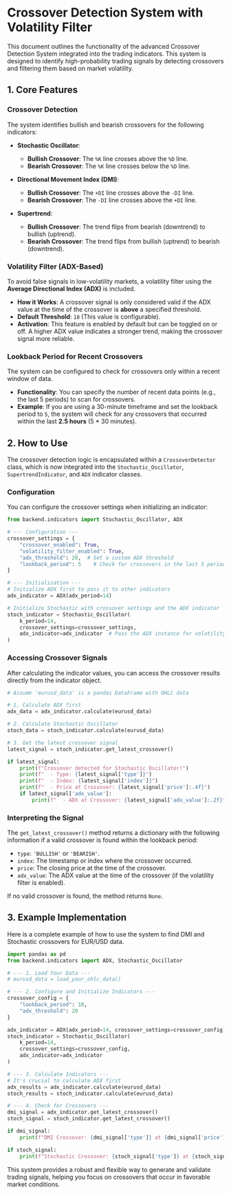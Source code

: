 # Crossover Detection System with Volatility Filter

This document outlines the functionality of the advanced Crossover Detection System integrated into the trading indicators. This system is designed to identify high-probability trading signals by detecting crossovers and filtering them based on market volatility.

## 1. Core Features

### Crossover Detection
The system identifies bullish and bearish crossovers for the following indicators:

-   **Stochastic Oscillator**:
    -   **Bullish Crossover**: The `%K` line crosses above the `%D` line.
    -   **Bearish Crossover**: The `%K` line crosses below the `%D` line.

-   **Directional Movement Index (DMI)**:
    -   **Bullish Crossover**: The `+DI` line crosses above the `-DI` line.
    -   **Bearish Crossover**: The `-DI` line crosses above the `+DI` line.

-   **Supertrend**:
    -   **Bullish Crossover**: The trend flips from bearish (downtrend) to bullish (uptrend).
    -   **Bearish Crossover**: The trend flips from bullish (uptrend) to bearish (downtrend).

### Volatility Filter (ADX-Based)
To avoid false signals in low-volatility markets, a volatility filter using the **Average Directional Index (ADX)** is included.

-   **How it Works**: A crossover signal is only considered valid if the ADX value at the time of the crossover is **above** a specified threshold.
-   **Default Threshold**: `18` (This value is configurable).
-   **Activation**: This feature is enabled by default but can be toggled on or off. A higher ADX value indicates a stronger trend, making the crossover signal more reliable.

### Lookback Period for Recent Crossovers
The system can be configured to check for crossovers only within a recent window of data.

-   **Functionality**: You can specify the number of recent data points (e.g., the last 5 periods) to scan for crossovers.
-   **Example**: If you are using a 30-minute timeframe and set the lookback period to `5`, the system will check for any crossovers that occurred within the last **2.5 hours** (5 * 30 minutes).

## 2. How to Use

The crossover detection logic is encapsulated within a `CrossoverDetector` class, which is now integrated into the `Stochastic_Oscillator`, `SupertrendIndicator`, and `ADX` indicator classes.

### Configuration
You can configure the crossover settings when initializing an indicator:

```python
from backend.indicators import Stochastic_Oscillator, ADX

# --- Configuration ---
crossover_settings = {
    "crossover_enabled": True,
    "volatility_filter_enabled": True,
    "adx_threshold": 20,  # Set a custom ADX threshold
    "lookback_period": 5    # Check for crossovers in the last 5 periods
}

# --- Initialization ---
# Initialize ADX first to pass it to other indicators
adx_indicator = ADX(adx_period=14)

# Initialize Stochastic with crossover settings and the ADX indicator
stoch_indicator = Stochastic_Oscillator(
    k_period=14,
    crossover_settings=crossover_settings,
    adx_indicator=adx_indicator  # Pass the ADX instance for volatility filtering
)
```

### Accessing Crossover Signals
After calculating the indicator values, you can access the crossover results directly from the indicator object.

```python
# Assume 'eurusd_data' is a pandas DataFrame with OHLC data

# 1. Calculate ADX first
adx_data = adx_indicator.calculate(eurusd_data)

# 2. Calculate Stochastic Oscillator
stoch_data = stoch_indicator.calculate(eurusd_data)

# 3. Get the latest crossover signal
latest_signal = stoch_indicator.get_latest_crossover()

if latest_signal:
    print(f"Crossover detected for Stochastic Oscillator!")
    print(f"  - Type: {latest_signal['type']}")
    print(f"  - Index: {latest_signal['index']}")
    print(f"  - Price at Crossover: {latest_signal['price']:.4f}")
    if latest_signal['adx_value']:
        print(f"  - ADX at Crossover: {latest_signal['adx_value']:.2f}")
```

### Interpreting the Signal
The `get_latest_crossover()` method returns a dictionary with the following information if a valid crossover is found within the lookback period:

-   `type`: `'BULLISH'` or `'BEARISH'`.
-   `index`: The timestamp or index where the crossover occurred.
-   `price`: The closing price at the time of the crossover.
-   `adx_value`: The ADX value at the time of the crossover (if the volatility filter is enabled).

If no valid crossover is found, the method returns `None`.

## 3. Example Implementation

Here is a complete example of how to use the system to find DMI and Stochastic crossovers for EUR/USD data.

```python
import pandas as pd
from backend.indicators import ADX, Stochastic_Oscillator

# --- 1. Load Your Data ---
# eurusd_data = load_your_ohlc_data()

# --- 2. Configure and Initialize Indicators ---
crossover_config = {
    "lookback_period": 10,
    "adx_threshold": 20
}

adx_indicator = ADX(adx_period=14, crossover_settings=crossover_config)
stoch_indicator = Stochastic_Oscillator(
    k_period=14,
    crossover_settings=crossover_config,
    adx_indicator=adx_indicator
)

# --- 3. Calculate Indicators ---
# It's crucial to calculate ADX first
adx_results = adx_indicator.calculate(eurusd_data)
stoch_results = stoch_indicator.calculate(eurusd_data)

# --- 4. Check for Crossovers ---
dmi_signal = adx_indicator.get_latest_crossover()
stoch_signal = stoch_indicator.get_latest_crossover()

if dmi_signal:
    print(f"DMI Crossover: {dmi_signal['type']} at {dmi_signal['price']:.5f} (ADX: {dmi_signal['adx_value']:.2f})")

if stoch_signal:
    print(f"Stochastic Crossover: {stoch_signal['type']} at {stoch_signal['price']:.5f} (ADX: {stoch_signal['adx_value']:.2f})")

```
This system provides a robust and flexible way to generate and validate trading signals, helping you focus on crossovers that occur in favorable market conditions.

